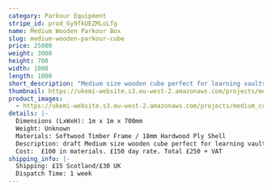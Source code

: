 ```yaml
---
category: Parkour Equipment
stripe_id: prod_Gy9fkUEZMLoLfg
name: Medium Wooden Parkour Box
slug: medium-wooden-parkour-cube
price: 25000
weight: 3000
height: 700
width: 1000
length: 1000
short_description: "Medium size wooden cube perfect for learning vaults or jumps."
thumbnail: https://ukemi-website.s3.eu-west-2.amazonaws.com/projects/medium_cube_thumbnail.jpg
product_images:
  - https://ukemi-website.s3.eu-west-2.amazonaws.com/projects/medium_cube_1.jpg
details: |-
  Dimensions (LxWxH): 1m x 1m x 700mm
  Weight: Unknown
  Materials: Softwood Timber Frame / 18mm Hardwood Ply Shell
  Description: draft Medium size wooden cube perfect for learning vaults or jumps. Very strong timber frame and plywood shell means it's strong enough to hack all basic Parkour movements and can handle a weight of up to 10 people
  Cost:  £100 in materials. £150 day rate. Total £250 + VAT
shipping_info: |-
  Shipping: £15 Scotland/£30 UK
  Dispatch Time: 1 week
---
```

